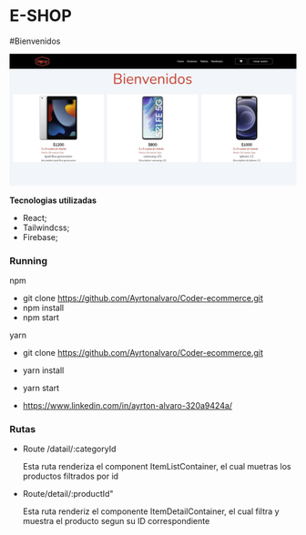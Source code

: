 # E-SHOP

#Bienvenidos

![01](./assets/demo.jpg)

**Tecnologias utilizadas**

- React;
- Tailwindcss;
- Firebase;



### Running
npm 
- git clone https://github.com/Ayrtonalvaro/Coder-ecommerce.git
- npm install
- npm start

yarn

- git clone https://github.com/Ayrtonalvaro/Coder-ecommerce.git
- yarn install
- yarn start

- https://www.linkedin.com/in/ayrton-alvaro-320a9424a/

### Rutas
- Route /datail/:categoryId

  Esta ruta renderiza el component ItemListContainer, el cual muetras los productos filtrados por id

- Route/detail/:productId"

  Esta ruta renderiz el componente ItemDetailContainer, el cual filtra y muestra el producto segun su ID correspondiente
